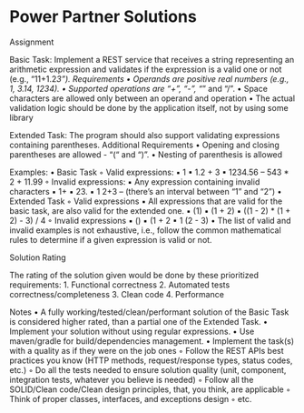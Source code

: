 # Power Partner Solutions
 
Assignment
 
Basic Task: Implement a REST service that receives a string representing an arithmetic expression and validates if the expression is a valid one or not (e.g., “11+1.2*3”).
Requirements
    • Operands are positive real numbers (e.g., 1, 3.14, 1234). 
    • Supported operations are “+”, “-”, “*” and “/”.
    • Space characters are allowed only between an operand and operation
    • The actual validation logic should be done by the application itself, not by using some library
 
Extended Task: The program should also support validating expressions containing parentheses.
Additional Requirements
    • Opening and closing parentheses are allowed - “(“ and “)”.
    • Nesting of parenthesis is allowed
 
 
 


 
 
 
Examples:
    • Basic Task
        ◦ Valid expressions:
            ▪ 1
            ▪ 1.2 + 3
            ▪ 1234.56 – 543 * 2 + 11.99
        ◦ Invalid expressions:
            ▪ Any expression containing invalid characters
            ▪ 1+
            ▪ 23.
            ▪ 1 2+3 – (there’s an interval between “1” and “2”)
    • Extended Task
        ◦ Valid expressions
            ▪ All expressions that are valid for the basic task, are also valid for the extended one.
            ▪ (1)
            ▪ (1 + 2)
            ▪  ((1 - 2) * (1 + 2) - 3) / 4
        ◦ Invalid expressions
            ▪ ()
            ▪ (1 + 2 
            ▪ 1 (2 - 3)
    • The list of valid and invalid examples is not exhaustive, i.e., follow the common mathematical rules to determine if a given expression is valid or not.
 
 
 


 
 
Solution Rating
 
The rating of the solution given would be done by these prioritized requirements:
    1. Functional correctness
    2. Automated tests correctness/completeness
    3. Clean code
    4. Performance
 
Notes
    • А fully working/tested/clean/performant solution of the Basic Task is considered higher rated, than a partial one of the Extended Task.
    • Implement your solution without using regular expressions.
    • Use maven/gradle for build/dependencies management.
    • Implement the task(s) with a quality as if they were on the job ones 
        ◦ Follow the REST APIs best practices you know (HTTP methods, request/response types, status codes, etc.)
        ◦ Do all the tests needed to ensure solution quality (unit, component, integration tests, whatever you believe is needed)
        ◦ Follow all the SOLID/Clean code/Clean design principles, that, you think, are applicable
        ◦ Think of proper classes, interfaces, and exceptions design
        ◦ etc.
